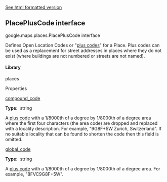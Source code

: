 [See html formatted version](https://huasofoundries.github.io/google-maps-documentation/PlacePlusCode.html)


PlacePlusCode interface
-----------------------

google.maps.places.PlacePlusCode interface

Defines Open Location Codes or "[plus codes](https://plus.codes/)" for a Place. Plus codes can be used as a replacement for street addresses in places where they do not exist (where buildings are not numbered or streets are not named).

#### Library

places

Properties

[compound\_code](#PlacePlusCode.compound_code)

**Type:**  string

A [plus code](https://plus.codes/) with a 1/8000th of a degree by 1/8000th of a degree area where the first four characters (the area code) are dropped and replaced with a locality description. For example, "9G8F+5W Zurich, Switzerland". If no suitable locality that can be found to shorten the code then this field is omitted.

[global\_code](#PlacePlusCode.global_code)

**Type:**  string

A [plus code](https://plus.codes/) with a 1/8000th of a degree by 1/8000th of a degree area. For example, "8FVC9G8F+5W".